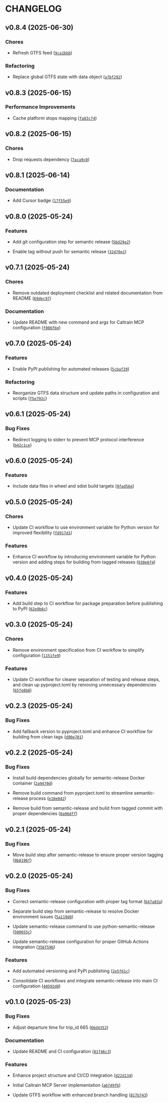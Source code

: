 # CHANGELOG


## v0.8.4 (2025-06-30)

### Chores

- Refresh GTFS feed
  ([`9ca1bbb`](https://github.com/davidyen1124/caltrain-mcp/commit/9ca1bbbc1d6e52495c1ec7e7523e76a422b491d5))

### Refactoring

- Replace global GTFS state with data object
  ([`a7bf292`](https://github.com/davidyen1124/caltrain-mcp/commit/a7bf29245badc79ffbaa551bdbfd5764603ca011))


## v0.8.3 (2025-06-15)

### Performance Improvements

- Cache platform stops mapping
  ([`fa83cf4`](https://github.com/davidyen1124/caltrain-mcp/commit/fa83cf44359ea69e5b69d9a8a40273338c1e6d67))


## v0.8.2 (2025-06-15)

### Chores

- Drop requests dependency
  ([`7aca9c0`](https://github.com/davidyen1124/caltrain-mcp/commit/7aca9c009cf3016efb491867f9c83a437824f058))


## v0.8.1 (2025-06-14)

### Documentation

- Add Cursor badge
  ([`17f55e9`](https://github.com/davidyen1124/caltrain-mcp/commit/17f55e990daa50bdbd8b8de8f70e5872f3fe8534))


## v0.8.0 (2025-05-24)

### Features

- Add git configuration step for semantic release
  ([`56d29e2`](https://github.com/davidyen1124/caltrain-mcp/commit/56d29e26b418189f6cbe93d71a0df4625830e9f4))

- Enable tag without push for semantic release
  ([`32470e1`](https://github.com/davidyen1124/caltrain-mcp/commit/32470e14523d53a9d48b149d20e3c613a7716027))


## v0.7.1 (2025-05-24)

### Chores

- Remove outdated deployment checklist and related documentation from README
  ([`69dec97`](https://github.com/davidyen1124/caltrain-mcp/commit/69dec979cf9b4aadff019dc631eaf1c385568b6d))

### Documentation

- Update README with new command and args for Caltrain MCP configuration
  ([`f086fbe`](https://github.com/davidyen1124/caltrain-mcp/commit/f086fbed5d2ad6b021789e9da8c1ec01889bddeb))


## v0.7.0 (2025-05-24)

### Features

- Enable PyPI publishing for automated releases
  ([`5cbaf29`](https://github.com/davidyen1124/caltrain-mcp/commit/5cbaf29ef9016f3127b4ca0843ff90959b2190f3))

### Refactoring

- Reorganize GTFS data structure and update paths in configuration and scripts
  ([`f5e792c`](https://github.com/davidyen1124/caltrain-mcp/commit/f5e792ca80429fedd1fd29a4d83ca2b576bed32f))


## v0.6.1 (2025-05-24)

### Bug Fixes

- Redirect logging to stderr to prevent MCP protocol interference
  ([`b42c1ce`](https://github.com/davidyen1124/caltrain-mcp/commit/b42c1ce5021fc28ad424024ffeae5c12ada39d74))


## v0.6.0 (2025-05-24)

### Features

- Include data files in wheel and sdist build targets
  ([`9fad56e`](https://github.com/davidyen1124/caltrain-mcp/commit/9fad56e57c300b9418f29f60ac871a8180a53d43))


## v0.5.0 (2025-05-24)

### Chores

- Update CI workflow to use environment variable for Python version for improved flexibility
  ([`fd917d1`](https://github.com/davidyen1124/caltrain-mcp/commit/fd917d19725bb3be7683c80e664674f5138c21a4))

### Features

- Enhance CI workflow by introducing environment variable for Python version and adding steps for
  building from tagged releases
  ([`938e6f4`](https://github.com/davidyen1124/caltrain-mcp/commit/938e6f495b1cfc922cc1d1570021bf946f528cc0))


## v0.4.0 (2025-05-24)

### Features

- Add build step to CI workflow for package preparation before publishing to PyPI
  ([`62e9b6c`](https://github.com/davidyen1124/caltrain-mcp/commit/62e9b6c4a48a9495079306405fde9445c9a3eff5))


## v0.3.0 (2025-05-24)

### Chores

- Remove environment specification from CI workflow to simplify configuration
  ([`1151fe9`](https://github.com/davidyen1124/caltrain-mcp/commit/1151fe912ab3a80cb8459755fc031ea9e0162f9c))

### Features

- Update CI workflow for clearer separation of testing and release steps, and clean up
  pyproject.toml by removing unnecessary dependencies
  ([`65fe8b8`](https://github.com/davidyen1124/caltrain-mcp/commit/65fe8b856730239d3a38115b04e5b8bd56ac0374))


## v0.2.3 (2025-05-24)

### Bug Fixes

- Add fallback version to pyproject.toml and enhance CI workflow for building from clean tags
  ([`d90e701`](https://github.com/davidyen1124/caltrain-mcp/commit/d90e701041f44f804d302452342547c9c221f61d))


## v0.2.2 (2025-05-24)

### Bug Fixes

- Install build dependencies globally for semantic-release Docker container
  ([`2a9470d`](https://github.com/davidyen1124/caltrain-mcp/commit/2a9470dd3bf0407e8e326d950d99f78433ff6969))

- Remove build command from pyproject.toml to streamline semantic-release process
  ([`e18e042`](https://github.com/davidyen1124/caltrain-mcp/commit/e18e042b0e23325bfc11c2e72ba06054a82dbdd8))

- Remove build from semantic-release and build from tagged commit with proper dependencies
  ([`0a96dff`](https://github.com/davidyen1124/caltrain-mcp/commit/0a96dffc191671ee35ddf59d79bf560cd4342362))


## v0.2.1 (2025-05-24)

### Bug Fixes

- Move build step after semantic-release to ensure proper version tagging
  ([`9b8196f`](https://github.com/davidyen1124/caltrain-mcp/commit/9b8196f77e7984e5659733c9eab72616d1696994))


## v0.2.0 (2025-05-24)

### Bug Fixes

- Correct semantic-release configuration with proper tag format
  ([`647a83a`](https://github.com/davidyen1124/caltrain-mcp/commit/647a83a127147f81818036d7c05b8cc0931b891d))

- Separate build step from semantic-release to resolve Docker environment issues
  ([`5a119d0`](https://github.com/davidyen1124/caltrain-mcp/commit/5a119d0d62aaa4af68b1dbf5cf0f333e4ff3774e))

- Update semantic-release command to use python-semantic-release
  ([`500655c`](https://github.com/davidyen1124/caltrain-mcp/commit/500655cf6c6c0c2fe29edfb499dd3dc61f8ebb82))

- Update semantic-release configuration for proper GitHub Actions integration
  ([`356f59b`](https://github.com/davidyen1124/caltrain-mcp/commit/356f59be3c180ea335920904b610673788a8aef4))

### Features

- Add automated versioning and PyPI publishing
  ([`2e5f61c`](https://github.com/davidyen1124/caltrain-mcp/commit/2e5f61c54eb8976e4d3630a476589c2c59ab32a6))

- Consolidate CI workflows and integrate semantic-release into main CI configuration
  ([`40592d0`](https://github.com/davidyen1124/caltrain-mcp/commit/40592d06fb655f0c22c701fed6f5cc642bd30e4e))


## v0.1.0 (2025-05-23)

### Bug Fixes

- Adjust departure time for trip_id 665
  ([`66d4352`](https://github.com/davidyen1124/caltrain-mcp/commit/66d43523dc245448fcc1c0c73029636ed37194fc))

### Documentation

- Update README and CI configuration
  ([`81f46c3`](https://github.com/davidyen1124/caltrain-mcp/commit/81f46c336741330a93f505a5e0fe6d9d978396d5))

### Features

- Enhance project structure and CI/CD integration
  ([`d22d134`](https://github.com/davidyen1124/caltrain-mcp/commit/d22d1346f2f77852e35dd9fc318917b3b169b13d))

- Initial Caltrain MCP Server implementation
  ([`a6749fb`](https://github.com/davidyen1124/caltrain-mcp/commit/a6749fb29f3bed183b2f590780c6ac1a24c1b91e))

- Update GTFS workflow with enhanced branch handling
  ([`817b743`](https://github.com/davidyen1124/caltrain-mcp/commit/817b743ee0bec9fc50d50f74d74e917fd8eff73c))

